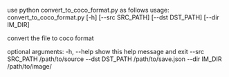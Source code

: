 use python convert_to_coco_format.py as follows
 usage: convert_to_coco_format.py [-h] [--src SRC_PATH] [--dst DST_PATH]
                                 [--dir IM_DIR]

convert the file to coco format

optional arguments:
  -h, --help      show this help message and exit
  --src SRC_PATH  /path/to/source
  --dst DST_PATH  /path/to/save.json
  --dir IM_DIR    /path/to/image/
